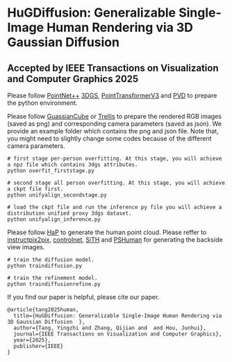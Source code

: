 # HuGDiffusion: Generalizable Single-Image Human Rendering via 3D Gaussian Diffusion  
## Accepted by IEEE Transactions on Visualization and Computer Graphics 2025

Please follow [PointNet++](https://github.com/erikwijmans/Pointnet2_PyTorch) [3DGS](https://github.com/graphdeco-inria/gaussian-splatting), [PointTransformerV3](https://github.com/Pointcept/Pointcept) and [PVD](https://github.com/alexzhou907/PVD) to prepare the python environment.

Please follow [GuassianCube](https://gaussiancube.github.io/) or [Trellis](https://github.com/microsoft/TRELLIS) to prepare the rendered RGB images (saved as png) and corresponding camera parameters (saved as json). We provide an example folder which contains the png and json file. Note that, you might need to slightly change some codes because of the different camera parameters.

```
# first stage per-person overfitting. At this stage, you will achieve a npz file which contains 3dgs attributes.
python overfit_firststage.py

# second stage all person overfitting. At this stage, you will achieve a ckpt file first.
python unifyalign_secondstage.py

# load the ckpt file and run the inference py file you will achieve a distribution unified proxy 3dgs dataset.
python unifyalign_inference.py
```

Please follow [HaP](https://github.com/yztang4/HaP/tree/main) to generate the human point cloud. Please reffer to [instructpix2pix](https://github.com/timothybrooks/instruct-pix2pix), [controlnet](https://github.com/lllyasviel/ControlNet), [SiTH](https://github.com/SiTH-Diffusion/SiTH) and [PSHuman](https://github.com/pengHTYX/PSHuman) for generating the backside view images.
```
# train the diffusion model.
python traindiffusion.py

# train the refinement model.
python traindiffusionrefine.py

```

If you find our paper is helpful, please cite our paper.
```
@article{tang2025human,
  title={HuGDiffusion: Generalizable Single-Image Human Rendering via 3D Gaussian Diffusion  },
  author={Tang, Yingzhi and Zhang, Qijian and  and Hou, Junhui},
  journal={IEEE Transactions on Visualization and Computer Graphics},
  year={2025},
  publisher={IEEE}
}
```
